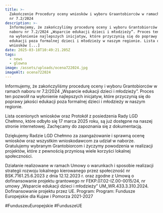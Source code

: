 ```yaml
---
title: >-
  Zakończenie Procedury oceny wniosków i wyboru Graantobiorców w ramach naboru
  nr 7.2/2024
description: >-
  Informujemy, że zakończyliśmy procedurę oceny i wyboru Grantobiorców w ramach
  naboru nr 7.2/2024 „Wsparcie edukacji dzieci i młodzieży”. Proces ten pozwolił
  na wyłonienie najlepszych inicjatyw, które przyczynią się do poprawy jakości
  edukacji poza formalnej dzieci i młodzieży w naszym regionie. Lista ocenionych
  wniosków [...]
date: 2025-03-18T10:49:21.205Z
tags:
  - news
  - glowna
image: /assets/uploads/ocena722024.jpg
imageAlt: ocena722024
---
```

Informujemy, że zakończyliśmy procedurę oceny i wyboru Grantobiorców w ramach naboru nr 7.2/2024 „Wsparcie edukacji dzieci i młodzieży”. Proces ten pozwolił na wyłonienie najlepszych inicjatyw, które przyczynią się do poprawy jakości edukacji poza formalnej dzieci i młodzieży w naszym regionie.

Lista ocenionych wniosków oraz Protokół z posiedzenia Rady LGD Chełmno, które odbyło się 17 marca 2025 roku, są już dostępne na naszej stronie internetowej. Zachęcamy do zapoznania się z dokumentacją.

Dziękujemy Radzie LGD Chełmno za zaangażowanie i sprawną ocenę wniosków oraz wszystkim wnioskodawcom za udział w naborze. Gratulujemy wybranym Grantobiorcom i życzymy powodzenia w realizacji projektów, które z pewnością przyniosą wiele korzyści lokalnej społeczności.

Działanie realizowane w ramach Umowy o warunkach i sposobie realizacji strategii rozwoju lokalnego kierowanego przez społeczność nr BSK.7161.25.6.2023 z dnia 12.12.2023 r. oraz zgodne z Umową o dofinansowanie projektu grantowego nr FEKP.07.02-IZ.00-0015/24, nr umowy „Wsparcie edukacji dzieci i młodzieży” UM_WR.433.3.310.2024. Dofinansowanie projektu przez UE. Program:  Program: Fundusze Europejskie dla Kujaw i Pomorza 2021-2027

\#FunduszeuEuropejskie #FunduszeUE
